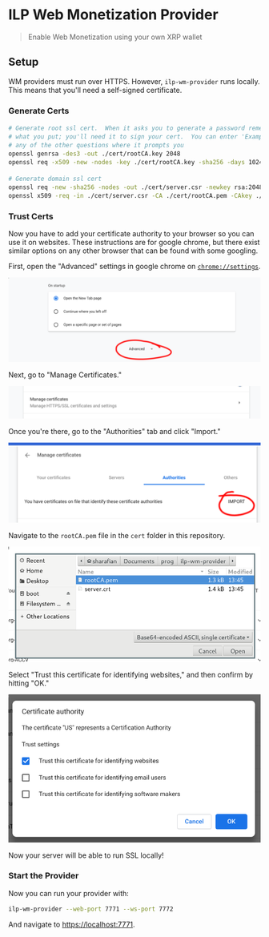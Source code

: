 # ILP Web Monetization Provider
> Enable Web Monetization using your own XRP wallet

## Setup

WM providers must run over HTTPS. However, `ilp-wm-provider` runs locally.
This means that you'll need a self-signed certificate.

### Generate Certs

```sh
# Generate root ssl cert.  When it asks you to generate a password remember
# what you put; you'll need it to sign your cert.  You can enter 'Example' on
# any of the other questions where it prompts you
openssl genrsa -des3 -out ./cert/rootCA.key 2048
openssl req -x509 -new -nodes -key ./cert/rootCA.key -sha256 -days 1024 -out ./cert/rootCA.pem

# Generate domain ssl cert
openssl req -new -sha256 -nodes -out ./cert/server.csr -newkey rsa:2048 -keyout ./cert/server.key -config <( cat ./cert/server.csr.cnf )
openssl x509 -req -in ./cert/server.csr -CA ./cert/rootCA.pem -CAkey ./cert/rootCA.key -CAcreateserial -out ./cert/server.crt -days 500 -sha256 -extfile ./cert/v3.ext
```

### Trust Certs

Now you have to add your certificate authority to your browser so you can use
it on websites. These instructions are for google chrome, but there exist similar
options on any other browser that can be found with some googling.

First, open the "Advanced" settings in google chrome on
[`chrome://settings`](chrome://settings).

![chrome settings](./docs/show_advanced.png)

Next, go to "Manage Certificates."

![manage certs](./docs/manage_certs.png)

Once you're there, go to the "Authorities" tab and click "Import."

![import cert](./docs/authorities.png)

Navigate to the `rootCA.pem` file in the `cert` folder in this repository.

![select pem](./docs/select_ca.png)

Select "Trust this certificate for identifying websites," and then confirm by
hitting "OK."

![trust ca](./docs/trust_ca.png)

Now your server will be able to run SSL locally!

### Start the Provider

Now you can run your provider with:

```sh
ilp-wm-provider --web-port 7771 --ws-port 7772
```

And navigate to [https://localhost:7771](https://localhost:7771).
